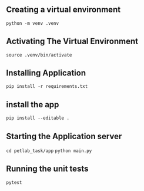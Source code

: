 

## Creating a virtual environment
`python -m venv .venv`

## Activating The Virtual Environment
`source .venv/bin/activate`

## Installing Application
`pip install -r requirements.txt`

## install the app
`pip install --editable .`

## Starting the Application server
`cd petlab_task/app`
`python main.py`

## Running the unit tests
`pytest`